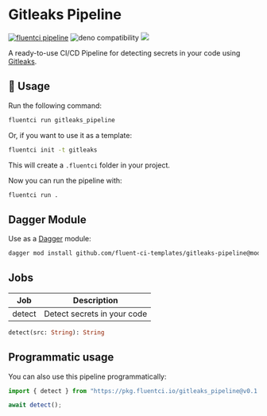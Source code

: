 # Gitleaks Pipeline

[![fluentci pipeline](https://img.shields.io/badge/dynamic/json?label=pkg.fluentci.io&labelColor=%23000&color=%23460cf1&url=https%3A%2F%2Fapi.fluentci.io%2Fv1%2Fpipeline%2Fgitleaks_pipeline&query=%24.version)](https://pkg.fluentci.io/gitleaks_pipeline)
![deno compatibility](https://shield.deno.dev/deno/^1.37)
[![](https://img.shields.io/codecov/c/gh/fluent-ci-templates/gitleaks-pipeline)](https://codecov.io/gh/fluent-ci-templates/gitleaks-pipeline)

A ready-to-use CI/CD Pipeline for detecting secrets in your code using [Gitleaks](https://gitleaks.io/).

## 🚀 Usage

Run the following command:

```bash
fluentci run gitleaks_pipeline
```

Or, if you want to use it as a template:

```bash
fluentci init -t gitleaks
```

This will create a `.fluentci` folder in your project.

Now you can run the pipeline with:

```bash
fluentci run .
```

## Dagger Module

Use as a [Dagger](https://dagger.io) module:

```bash
dagger mod install github.com/fluent-ci-templates/gitleaks-pipeline@mod
```

## Jobs

| Job     | Description                 |
| ------- | --------------------------- |
| detect  | Detect secrets in your code |

```graphql
detect(src: String): String
```

## Programmatic usage

You can also use this pipeline programmatically:

```ts
import { detect } from "https://pkg.fluentci.io/gitleaks_pipeline@v0.1.0/mod.ts";

await detect();
```

